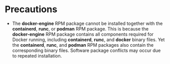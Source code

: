 # Precautions<a name="EN-US_TOPIC_0232396547"></a>

-   The  **docker-engine**  RPM package cannot be installed together with the  **containerd**,  **runc**, or  **podman**  RPM package. This is because the  **docker-engine**  RPM package contains all components required for Docker running, including  **containerd**,  **runc**, and  **docker**  binary files. Yet the  **containerd**,  **runc**, and  **podman**  RPM packages also contain the corresponding binary files. Software package conflicts may occur due to repeated installation.


